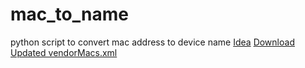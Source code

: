 # mac_to_name
python script to convert mac address to device name
[Idea](https://mrpython.blog.ir/post/63)
[Download Updated vendorMacs.xml](https://devtools360.com/en/macaddress/vendorMacs.xml)
